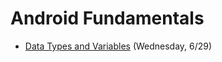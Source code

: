 # Android Fundamentals
- [Data Types and Variables](https://github.com/ga-adi-nyc/Course-Materials/tree/master/lessons/android-fundamentals/debugging-in-android-lesson) (Wednesday, 6/29)